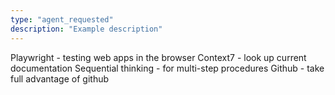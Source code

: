 ```yaml
---
type: "agent_requested"
description: "Example description"
---
```


Playwright - testing web apps in the browser
Context7 - look up current documentation
Sequential thinking - for multi-step procedures
Github - take full advantage of github
